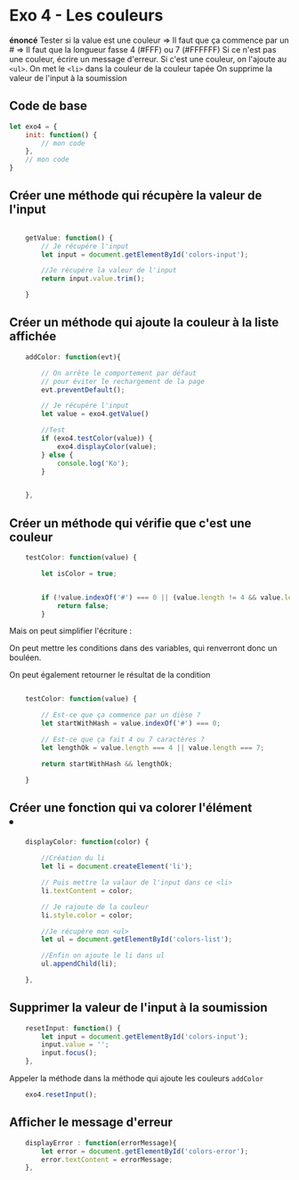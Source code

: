 # Exo 4 - Les couleurs

**énoncé**
Tester si la value est une couleur => Il faut que ça commence par un # => Il faut que la longueur fasse 4 (#FFF) ou 7 (#FFFFFF)
Si ce n'est pas une couleur, écrire un message d'erreur.
Si c'est une couleur, on l'ajoute au `<ul>`.
On met le `<li>` dans la couleur de la couleur tapée
On supprime la valeur de l'input à la soumission

## Code de base
```javascript
let exo4 = {
    init: function() {
        // mon code
    },
    // mon code
}
```

## 

## Créer une méthode qui récupère la valeur de l'input
```javascript

    getValue: function() {
        // Je récupére l'input
        let input = document.getElementById('colors-input');

        //Je récupére la valeur de l'input
        return input.value.trim();

    }
```

## Créer un méthode  qui ajoute la couleur à la liste affichée

```javascript
    addColor: function(evt){

        // On arrête le comportement par défaut
        // pour éviter le rechargement de la page
        evt.preventDefault();

        // Je récupére l'input
        let value = exo4.getValue()

        //Test
        if (exo4.testColor(value)) {
            exo4.displayColor(value);
        } else {
            console.log('Ko');
        }


    },
```

## Créer un méthode qui vérifie que c'est une couleur
```javascript
    testColor: function(value) {

        let isColor = true;


        if (!value.indexOf('#') === 0 || (value.length != 4 && value.length != 7)) {
            return false;
        }

``` 

Mais on peut simplifier l'écriture :

On peut mettre les conditions dans des variables, qui renverront donc un bouléen.

On peut également retourner le résultat de la condition
```javascript 

    testColor: function(value) {

        // Est-ce que ça commence par un dièse ?
        let startWithHash = value.indexOf('#') === 0;

        // Est-ce que ça fait 4 ou 7 caractères ?
        let lengthOk = value.length === 4 || value.length === 7;

        return startWithHash && lengthOk;

    }
```

## Créer une fonction qui va colorer l'élément <li>
```javascript
    displayColor: function(color) {

        //Création du li
        let li = document.createElement('li');

        // Puis mettre la valaur de l'input dans ce <li>
        li.textContent = color;

        // Je rajoute de la couleur
        li.style.color = color;

        //Je récupère mon <ul>
        let ul = document.getElementById('colors-list');

        //Enfin on ajoute le li dans ul
        ul.appendChild(li);

    },
```

## Supprimer la valeur de l'input à la soumission


```javascript
    resetInput: function() {
        let input = document.getElementById('colors-input');
        input.value = '';
        input.focus();
    },
```

Appeler la méthode dans la méthode qui ajoute les couleurs `addColor`

```javascript
    exo4.resetInput();
```

## Afficher le message d'erreur
```javascript
    displayError : function(errorMessage){
        let error = document.getElementById('colors-error');
        error.textContent = errorMessage;
    },
```


##
```javascript
```